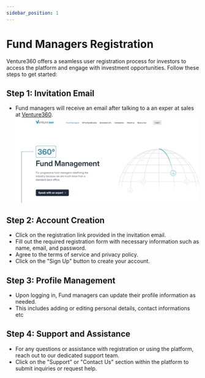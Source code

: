 ```yaml
---
sidebar_position: 1
---
```


# Fund Managers Registration

Venture360 offers a seamless user registration process for investors to access the platform and engage with investment opportunities. Follow these steps to get started:

## Step 1: Invitation Email

- Fund managers will receive an email after talking to a an exper at sales at [Venture360](https://www.venture360.co/fund-management).
  ![alt text](../images/image.png)

## Step 2: Account Creation

- Click on the registration link provided in the invitation email.
- Fill out the required registration form with necessary information such as name, email, and password.
- Agree to the terms of service and privacy policy.
- Click on the "Sign Up" button to create your account.

## Step 3: Profile Management

- Upon logging in, Fund managers can update their profile information as needed.
- This includes adding or editing personal details, contact informations etc

## Step 4: Support and Assistance

- For any questions or assistance with registration or using the platform, reach out to our dedicated support team.
- Click on the "Support" or "Contact Us" section within the platform to submit inquiries or request help.
